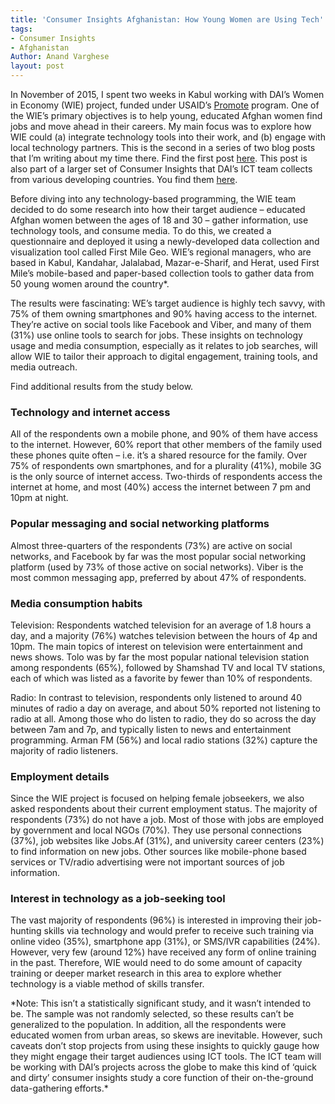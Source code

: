 ```yaml
---
title: 'Consumer Insights Afghanistan: How Young Women are Using Tech'
tags:
- Consumer Insights
- Afghanistan
Author: Anand Varghese
layout: post
---
```


In November of 2015, I spent two weeks in Kabul working with DAI’s Women in Economy (WIE) project, funded under USAID’s [Promote](https://www.usaid.gov/afghanistan/promote/) program. One of the WIE’s primary objectives is to help young, educated Afghan women find jobs and move ahead in their careers. My main focus was to explore how WIE could (a) integrate technology tools into their work, and (b) engage with local technology partners. This is the second in a series of two blog posts that I’m writing about my time there. Find the first post [here](#). This post is also part of a larger set of Consumer Insights that DAI’s ICT team collects from various developing countries. You find them [here](#).

<!--more-->

Before diving into any technology-based programming, the WIE team decided to do some research into how their target audience – educated Afghan women between the ages of 18 and 30 – gather information, use technology tools, and consume media. To do this, we created a questionnaire and deployed it using a newly-developed data collection and visualization tool called First Mile Geo. WIE’s regional managers, who are based in Kabul, Kandahar, Jalalabad, Mazar-e-Sharif, and Herat, used First Mile’s mobile-based and paper-based collection tools to gather data from 50 young women around the country*.

The results were fascinating: WE’s target audience is highly tech savvy, with 75% of them owning smartphones and 90% having access to the internet. They’re active on social tools like Facebook and Viber, and many of them (31%) use online tools to search for jobs. These insights on technology usage and media consumption, especially as it relates to job searches, will allow WIE to tailor their approach to digital engagement, training tools, and media outreach.    

Find additional results from the study below.

### Technology and internet access

All of the respondents own a mobile phone, and 90% of them have access to the internet. However, 60% report that other members of the family used these phones quite often – i.e. it’s a shared resource for the family. Over 75% of respondents own smartphones, and for a plurality (41%), mobile 3G is the only source of internet access. Two-thirds of respondents access the internet at home, and most (40%) access the internet between 7 pm and 10pm at night.

### Popular messaging and social networking platforms

Almost three-quarters of the respondents (73%) are active on social networks, and Facebook by far was the most popular social networking platform (used by 73% of those active on social networks). Viber is the most common messaging app, preferred by about 47% of respondents.

### Media consumption habits

Television: Respondents watched television for an average of 1.8 hours a day, and a majority (76%) watches television between the hours of 4p and 10pm. The main topics of interest on television were entertainment and news shows. Tolo was by far the most popular national television station among respondents (65%), followed by Shamshad TV and local TV stations, each of which was listed as a favorite by fewer than 10% of respondents.

Radio: In contrast to television, respondents only listened to around 40 minutes of radio a day on average, and about 50% reported not listening to radio at all. Among those who do listen to radio, they do so across the day between 7am and 7p, and typically listen to news and entertainment programming. Arman FM (56%) and local radio stations (32%) capture the majority of radio listeners.

### Employment details

Since the WIE project is focused on helping female jobseekers, we also asked respondents about their current employment status. The majority of respondents (73%) do not have a job. Most of those with jobs are employed by government and local NGOs (70%). They use personal connections (37%), job websites like Jobs.Af (31%), and university career centers (23%) to find information on new jobs. Other sources like mobile-phone based services or TV/radio advertising were not important sources of job information.

### Interest in technology as a job-seeking tool

The vast majority of respondents (96%) is interested in improving their job-hunting skills via technology and would prefer to receive such training via online video (35%), smartphone app (31%), or SMS/IVR capabilities (24%). However, very few (around 12%) have received any form of online training in the past. Therefore, WIE would need to do some amount of capacity training or deeper market research in this area to explore whether technology is a viable method of skills transfer.

<aside>*Note: This isn’t a statistically significant study, and it wasn’t intended to be. The sample was not randomly selected, so these results can’t be generalized to the population. In addition, all the respondents were educated women from urban areas, so skews are inevitable. However, such caveats don’t stop projects from using these insights to quickly gauge how they might engage their target audiences using ICT tools. The ICT team will be working with DAI’s projects across the globe to make this kind of ‘quick and dirty’ consumer insights study a core function of their on-the-ground data-gathering efforts.*</aside>